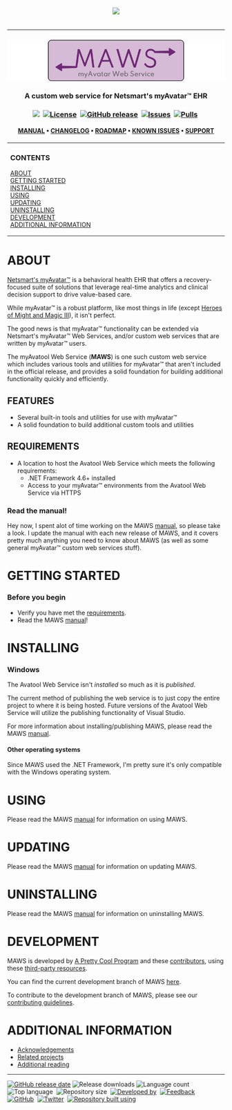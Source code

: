 <!--
  GitHub repository template (b210103)
  https://github.com/APrettyCoolProgram/my-development-environment/tree/master/templates/github/
-->
<h6 align="center">

  <img src="https://img.shields.io/badge/WARNING:-THIS%20IS%20BETA%20SOFTWARE-%23990000?style=for-the-badge">
  
</h6>

***

<h3 align="center">

  <img src="resources/asset/img/logo/maws-logo-800x150.png" alt="MyAvatool Web Service logo" width="800">
  <br>
  <br>
  A custom web service for Netsmart's myAvatar™ EHR
  <br>

</h3>

<h3 align="center">

  <img src="https://img.shields.io/badge/status-active-brightgreen">&nbsp;
  [![License](https://img.shields.io/github/license/spectrum-health-systems/myavatool-web-service)](https://www.apache.org/licenses/LICENSE-2.0)&nbsp;
  [![GitHub release](https://img.shields.io/github/v/release/spectrum-health-systems/myavatool-web-service)](https://github.com/spectrum-health-systems/myavatool-web-service/releases)&nbsp;
  [![Issues](https://img.shields.io/github/issues/spectrum-health-systems/myavatool-web-service)](https://github.com/spectrum-health-systems/myavatool-web-service/issues)&nbsp;
  [![Pulls](https://img.shields.io/github/issues-pr/spectrum-health-systems/myavatool-web-service)](https://github.com/spectrum-health-systems/myavatool-web-service/pulls)&nbsp;

</h3>

<h4 align="center">

  [MANUAL](doc/man/manual.md)&nbsp;&bull;&nbsp;[CHANGELOG](doc/changelog.md)&nbsp;&bull;&nbsp;[ROADMAP](doc/roadmap.md)&nbsp;&bull;&nbsp;[KNOWN ISSUES](doc/known-issues.md)&nbsp;&bull;&nbsp;[SUPPORT](doc/support.md)
  <br>

</h4>

<!-- The HTML indentations have to stay this way to work. -->
<table>
<tr>
<td img src="non-existant-spacer.png" alt="non-existant-spacer" width="1000" height="1">

  ### CONTENTS
  [ABOUT](#about)<br>
  [GETTING STARTED](#getting-started)<br>
  [INSTALLING](#installing)<br>
  [USING](#using)<br>
  [UPDATING](#updating)<br>
  [UNINSTALLING](#uninstalling)<br>
  [DEVELOPMENT](#development)<br>
  [ADDITIONAL INFORMATION](#additional-information)<br>

</td>
</tr>
</table>

# ABOUT
[Netsmart's myAvatar™](https://www.ntst.com/Solutions-and-Services/Offerings/myAvatar) is a behavioral health EHR that offers a recovery-focused suite of solutions that leverage real-time analytics and clinical decision support to drive value-based care.

While myAvatar™ is a robust platform, like most things in life (except [Heroes of Might and Magic III](https://www.gog.com/game/heroes_of_might_and_magic_3_complete_edition)), it isn't perfect.

The good news is that myAvatar™ functionality can be extended via Netsmart's myAvatar™ Web Services, and/or custom web services that are written by myAvatar™ users.

The myAvatool Web Service (**MAWS**) is one such custom web service which includes various tools and utilities for myAvatar™ that aren't included in the official release, and provides a solid foundation for building additional functionality quickly and efficiently.

## FEATURES
* Several built-in tools and utilities for use with myAvatar™
* A solid foundation to build additional custom tools and utilities

## REQUIREMENTS
* A location to host the Avatool Web Service which meets the following requirements:
  * .NET Framework 4.6+ installed
  * Access to your myAvatar™ environments from the Avatool Web Service via HTTPS

### Read the manual!
Hey now, I spent alot of time working on the MAWS [manual](doc/man/manual.md), so please take a look. I update the manual with each new release of MAWS, and it covers pretty much anything you need to know about MAWS (as well as some general myAvatar™ custom web services stuff).

# GETTING STARTED
### Before you begin
* Verify you have met the [requirements](#requirements).
* Read the MAWS [manual](doc/man/manual.md)!

# INSTALLING
### Windows
The Avatool Web Service isn't *installed* so much as it is *published*.

The current method of publishing the web service is to just copy the entire project to where it is being hosted. Future versions of the Avatool Web Service will utilize the publishing functionality of Visual Studio.

For more information about installing/publishing MAWS, please read the MAWS [manual](doc/man/manual-hosting-maws.md).

#### Other operating systems
Since MAWS used the .NET Framework, I'm pretty sure it's only compatible with the Windows operating system.

# USING
Please read the MAWS [manual](doc/man/manual.md) for information on using MAWS.

# UPDATING
Please read the MAWS [manual](doc/man/manual.md) for information on updating MAWS.

# UNINSTALLING
Please read the MAWS [manual](doc/man/manual.md) for information on uninstalling MAWS.

# DEVELOPMENT
MAWS is developed by [A Pretty Cool Program](https://aprettycoolprogram.com) and these [contributors](doc/contributors.md), using these [third-party resources](built-with.md).

You can find the current development branch of MAWS [here](https://github.com/spectrum-health-systems/myavatool-web-service/tree/development-v1.0).

To contribute to the development branch of MAWS, please see our [contributing guidelines](doc/contributing.md).

# ADDITIONAL INFORMATION
* [Acknowledgements](doc/acknowledgements.md)
* [Related projects](doc/related-projects.md)
* [Additional reading](doc/additional-reading.md)

***

<!-- DEVELOPMENT FOOTER -->
[![GitHub release date](https://img.shields.io/github/release-date/spectrum-health-systems/myavatool-web-service)](https://github.com/spectrum-health-systems/myavatool-web-service/releases)&nbsp;![Release downloads](https://img.shields.io/github/downloads/spectrum-health-systems/myavatool-web-service/total)&nbsp;![Language count](https://img.shields.io/github/languages/count/spectrum-health-systems/myavatool-web-service)&nbsp;
![Top language](https://img.shields.io/github/languages/top/spectrum-health-systems/myavatool-web-service)&nbsp;
![Repository size](https://img.shields.io/github/repo-size/spectrum-health-systems/myavatool-web-service)&nbsp;
[![Developed by](https://img.shields.io/badge/developed%20by-a%20pretty%20cool%20program-17806D)](https://aprettycoolprogram.com)&nbsp;
[![Feedback](https://img.shields.io/badge/feedback@aprettycoolprogram.com-17806D)](mailto:feedback@aprettycoolprogram.com)&nbsp;
[![GitHub](https://img.shields.io/github/followers/aprettycoolprogram.svg?label=GitHub&style=social)](https://github.com/aprettycoolprogram)&nbsp;
[![Twitter](https://img.shields.io/twitter/follow/aprettycoolprog.svg?label=Twitter&style=social)](https://twitter.com/aprettycoolprog)&nbsp;
[![Repository built using](https://img.shields.io/badge/README%20built%20using-a%20pretty%20cool%20README%20template-17806D.svg)](https://github.com/APrettyCoolProgram/my-development-environment/tree/development/templates/github)